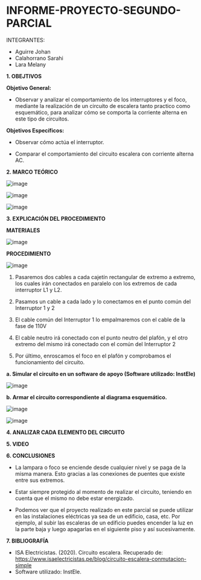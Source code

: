# INFORME-PROYECTO-SEGUNDO-PARCIAL

INTEGRANTES:

* Aguirre Johan 
* Calahorrano Sarahi 
* Lara Melany


**1. OBEJTIVOS**

  **Objetivo General:**
  
  - Observar y analizar el comportamiento de los interruptores y el foco, mediante la realización de un circuito de escalera tanto practico como esquemático, para analizar cómo se comporta la corriente alterna en este tipo de circuitos. 

  **Objetivos Específicos:**
  
- Observar cómo actúa el interruptor.

- Comparar el comportamiento del circuito escalera con corriente alterna AC. 

**2. MARCO TEÓRICO**

![image](https://user-images.githubusercontent.com/105020538/212789804-ef06b7d6-1bc6-4339-a543-dbf79fbd15c4.png)

![image](https://user-images.githubusercontent.com/105020538/212789833-b8b6f176-6f22-4068-bd2e-84457b46afdd.png)

![image](https://user-images.githubusercontent.com/105020538/212789927-0dfaff03-b46c-42cd-bf70-298c2145799d.png)

**3.	EXPLICACIÓN DEL PROCEDIMIENTO**

**MATERIALES**

![image](https://user-images.githubusercontent.com/105020538/212789593-fab07b50-7ba5-4509-b9ee-eac17ef188ba.png)

**PROCEDIMIENTO**

![image](https://user-images.githubusercontent.com/105020538/212789618-a9badfac-a39d-4917-82fe-f4aa822fa3c4.png)

1. Pasaremos dos cables a cada cajetín rectangular de extremo a extremo, los cuales irán conectados en paralelo con los extremos de cada interruptor L1 y L2. 

2. Pasamos un cable a cada lado y lo conectamos en el punto común del Interruptor 1 y 2 

3. El cable común del Interruptor 1 lo empalmaremos con el cable de la fase de 110V 

4. El cable neutro irá conectado con el punto neutro del plafón, y el otro extremo del mismo irá conectado con el común del Interruptor 2 

5. Por último, enroscamos el foco en el plafón y comprobamos el funcionamiento del circuito. 

**a. Simular el circuito en un software de apoyo (Software utilizado: InstEle)**

![image](https://user-images.githubusercontent.com/105020538/212789696-98220003-66d8-4b46-b6be-a703f65746fe.png)

**b. Armar el circuito correspondiente al diagrama esquemático.**

![image](https://user-images.githubusercontent.com/105020538/212789731-b825823c-73c5-48f9-871b-2bddaefbafa5.png)

![image](https://user-images.githubusercontent.com/105020538/212789744-65487f1c-6050-460b-802b-67d2233021c3.png)

**4. ANALIZAR CADA ELEMENTO DEL CIRCUITO**



**5. VIDEO**



**6. CONCLUSIONES** 
- La lampara o foco se enciende desde cualquier nivel y se paga de la misma manera. Esto gracias a las conexiones de puentes que existe entre sus extremos. 

- Estar siempre protegido al momento de realizar el circuito, teniendo en cuenta que el mismo no debe estar energizado.  

- Podemos ver que el proyecto realizado en este parcial se puede utilizar en las instalaciones eléctricas ya sea de un edificio, casa, etc. Por ejemplo, al subir las escaleras de un edificio puedes encender la luz en la parte baja y luego apagarlas en el siguiente piso y así sucesivamente. 

**7. BIBLIOGRAFÍA**

- ISA Electricistas. (2020). Circuito escalera. Recuperado de: https://www.isaelectricistas.pe/blog/circuito-escalera-conmutacion-simple  
- Software utilizado: InstEle. 

